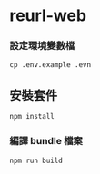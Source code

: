 # reurl-web

### 設定環境變數檔
```
cp .env.example .evn
```

## 安裝套件
```
npm install
```

### 編譯 bundle 檔案
```
npm run build
```

